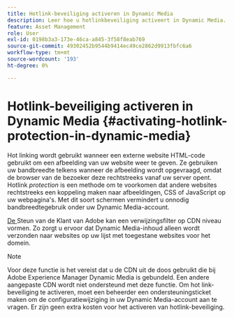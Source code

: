```yaml
---
title: Hotlink-beveiliging activeren in Dynamic Media
description: Leer hoe u hotlinkbeveiliging activeert in Dynamic Media.
feature: Asset Management
role: User
exl-id: 0198b3a3-173e-46ca-a845-3f58f8eab769
source-git-commit: 49302452b9544b9414ec49ce2862d9913fbfc6a6
workflow-type: tm+mt
source-wordcount: '193'
ht-degree: 0%

---
```


# Hotlink-beveiliging activeren in Dynamic Media {#activating-hotlink-protection-in-dynamic-media}

Hot linking wordt gebruikt wanneer een externe website HTML-code gebruikt om een afbeelding van uw website weer te geven. Ze gebruiken uw bandbreedte telkens wanneer de afbeelding wordt opgevraagd, omdat de browser van de bezoeker deze rechtstreeks vanaf uw server opent. Hotlink *protection* is een methode om te voorkomen dat andere websites rechtstreeks een koppeling maken naar afbeeldingen, CSS of JavaScript op uw webpagina&#39;s. Met dit soort schermen vermindert u onnodig bandbreedtegebruik onder uw Dynamic Media-account.

[De ](https://experienceleague.adobe.com/?support-solution=Experience+Manager#home) Steun van de Klant van Adobe kan een verwijzingsfilter op CDN niveau vormen. Zo zorgt u ervoor dat Dynamic Media-inhoud alleen wordt verzonden naar websites op uw lijst met toegestane websites voor het domein.

>[!NOTE]
>
>Voor deze functie is het vereist dat u de CDN uit de doos gebruikt die bij Adobe Experience Manager Dynamic Media is gebundeld. Een andere aangepaste CDN wordt niet ondersteund met deze functie. Om hot link-beveiliging te activeren, moet een beheerder een ondersteuningsticket maken om de configuratiewijziging in uw Dynamic Media-account aan te vragen. Er zijn geen extra kosten voor het activeren van hotlink-beveiliging.
